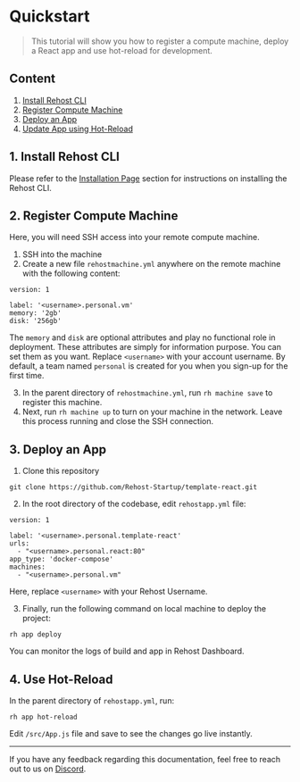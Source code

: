 # Quickstart

> This tutorial will show you how to register a compute machine, deploy a React app and use hot-reload for development.

## Content
1. [Install Rehost CLI](https://docs.rehost.in/#/getting-started/quickstart?id=_1-install-rehost-cli)
2. [Register Compute Machine](https://docs.rehost.in/#/getting-started/quickstart?id=_2-register-compute-machine)
3. [Deploy an App](https://docs.rehost.in/#/getting-started/quickstart?id=_3-deploy-an-app)
4. [Update App using Hot-Reload](https://docs.rehost.in/#/getting-started/quickstart?id=_4-use-hot-reload)

## 1. Install Rehost CLI

Please refer to the [Installation Page](/getting-started/installation.md) section for instructions on installing the Rehost CLI.

## 2. Register Compute Machine

Here, you will need SSH access into your remote compute machine.
1. SSH into the machine
2. Create a new file `rehostmachine.yml` anywhere on the remote machine with the following content: 

```
version: 1

label: '<username>.personal.vm'
memory: '2gb'
disk: '256gb'

```

The `memory` and `disk` are optional attributes and play no functional role in deployment. These attributes are simply for information purpose. You can set them as you want. Replace `<username>` with your account username. By default, a team named `personal` is created for you when you sign-up for the first time.

3. In the parent directory of `rehostmachine.yml`, run `rh machine save` to register this machine.
4. Next, run `rh machine up` to turn on your machine in the network. Leave this process running and close the SSH connection.

## 3. Deploy an App
1. Clone this repository

```
git clone https://github.com/Rehost-Startup/template-react.git

```
2. In the root directory of the codebase, edit `rehostapp.yml` file:

```
version: 1

label: '<username>.personal.template-react'
urls:
  - "<username>.personal.react:80"
app_type: 'docker-compose'
machines:
  - "<username>.personal.vm"

```

Here, replace `<username>` with your Rehost Username.

3. Finally, run the following command on local machine to deploy the project:

```
rh app deploy

```
You can monitor the logs of build and app in Rehost Dashboard.

## 4. Use Hot-Reload

In the parent directory of `rehostapp.yml`, run:

```
rh app hot-reload

```

Edit `/src/App.js` file and save to see the changes go live instantly.

<hr/>

If you have any feedback regarding this documentation, feel free to reach out to us on [Discord](https://discord.gg/RnkBxDJJhQ).

